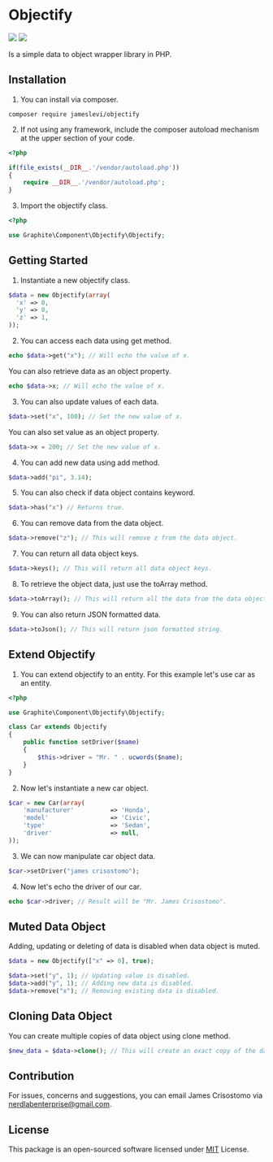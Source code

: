 # Objectify

![](https://img.shields.io/badge/packagist-v1.0.1-informational?style=flat&logo=<LOGO_NAME>&logoColor=white&color=2bbc8a) ![](https://img.shields.io/badge/license-MIT-informational?style=flat&logo=<LOGO_NAME>&logoColor=white&color=2bbc8a)

Is a simple data to object wrapper library in PHP.

## Installation
1. You can install via composer.
```
composer require jameslevi/objectify
```
2. If not using any framework, include the composer autoload mechanism at the upper section of your code.
```php
<?php

if(file_exists(__DIR__.'/vendor/autoload.php'))
{
    require __DIR__.'/vendor/autoload.php';
}
```
3. Import the objectify class.
```php
<?php

use Graphite\Component\Objectify\Objectify;
```
## Getting Started
1. Instantiate a new objectify class.
```php
$data = new Objectify(array(
  'x' => 0,
  'y' => 0,
  'z' => 1,
));
```
2. You can access each data using get method.
```php
echo $data->get("x"); // Will echo the value of x.
```
You can also retrieve data as an object property.
```php
echo $data->x; // Will echo the value of x.
```
3. You can also update values of each data.
```php
$data->set("x", 100); // Set the new value of x.
```
You can also set value as an object property.
```php
$data->x = 200; // Set the new value of x.
```
4. You can add new data using add method.
```php
$data->add("pi", 3.14);
```
5. You can also check if data object contains keyword.
```php
$data->has("x") // Returns true.
```
6. You can remove data from the data object.
```php
$data->remove("z"); // This will remove z from the data object.
```
7. You can return all data object keys.
```php
$data->keys(); // This will return all data object keys.
```
8. To retrieve the object data, just use the toArray method.
```php
$data->toArray(); // This will return all the data from the data object in array.
```
9. You can also return JSON formatted data.
```php
$data->toJson(); // This will return json formatted string.
```
## Extend Objectify
1. You can extend objectify to an entity. For this example let's use car as an entity.
```php
<?php

use Graphite\Component\Objectify\Objectify;

class Car extends Objectify
{
    public function setDriver($name)
    {
        $this->driver = "Mr. " . ucwords($name);
    }
}
```
2. Now let's instantiate a new car object.
```php
$car = new Car(array(
    'manufacturer'          => 'Honda',
    'model'                 => 'Civic',
    'type'                  => 'Sedan',
    'driver'                => null,
));
```
3. We can now manipulate car object data.
```php
$car->setDriver("james crisostomo");
```
4. Now let's echo the driver of our car.
```php
echo $car->driver; // Result will be "Mr. James Crisostomo".
```
## Muted Data Object
Adding, updating or deleting of data is disabled when data object is muted.
```php
$data = new Objectify(["x" => 0], true);

$data->set("y", 1); // Updating value is disabled.
$data->add("y", 1); // Adding new data is disabled.
$data->remove("x"); // Removing existing data is disabled.
```
## Cloning Data Object
You can create multiple copies of data object using clone method.
```php
$new_data = $data->clone(); // This will create an exact copy of the data object.
```
## Contribution
For issues, concerns and suggestions, you can email James Crisostomo via nerdlabenterprise@gmail.com.
## License
This package is an open-sourced software licensed under [MIT](https://opensource.org/licenses/MIT) License.
